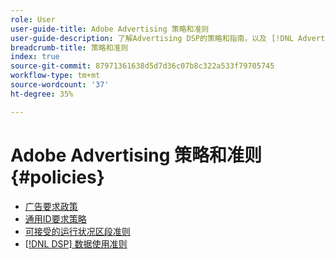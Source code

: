 ```yaml
---
role: User
user-guide-title: Adobe Advertising 策略和准则
user-guide-description: 了解Advertising DSP的策略和指南，以及 [!DNL Advertising Search, Social, & Commerce].
breadcrumb-title: 策略和准则
index: true
source-git-commit: 87971361638d5d7d36c07b8c322a533f79705745
workflow-type: tm+mt
source-wordcount: '37'
ht-degree: 35%

---
```



# Adobe Advertising 策略和准则 {#policies}

+ [广告要求政策](/help/policies/ad-requirements-policy.md)
+ [通用ID要求策略](/help/policies/universal-id-policy.md)
+ [可接受的运行状况区段准则](/help/policies/health-segment-guidelines.md)
+ [[!DNL DSP] 数据使用准则](/help/policies/data-usage-guidelines.md)
